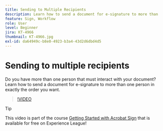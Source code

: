 ```yaml
---
title: Sending to Multiple Recipients
description: Learn how to send a document for e-signature to more than one person in exactly the order you want
feature: Sign, Workflow
role: User
level: Beginner
jira: KT-4966
thumbnail: KT-4966.jpg
exl-id: da64949c-b8e0-4923-b3a4-43d2d6dbd4d5
---
```

# Sending to multiple recipients

Do you have more than one person that must interact with your document? Learn how to send a document for e-signature to more than one person in exactly the order you want.

>[!VIDEO](https://video.tv.adobe.com/v/341296?quality=12&learn=on&hidetitle=true)

>[!TIP]
>
>This video is part of the course [Getting Started with Acrobat Sign](https://experienceleague.adobe.com/?recommended=Sign-U-1-2020.1) that is available for free on Experience League!
